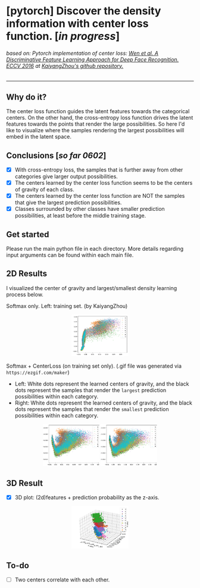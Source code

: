 # [pytorch] Discover the density information with center loss function. [*in progress*]
###### based on: Pytorch implementation of center loss: [Wen et al. A Discriminative Feature Learning Approach for Deep Face Recognition. ECCV 2016](https://ydwen.github.io/papers/WenECCV16.pdf) at [KaiyangZhou's github repository.](https://github.com/KaiyangZhou/pytorch-center-loss/)
---

## Why do it?
The center loss function guides the latent features towards the categorical centers. On the other hand, the cross-entropy loss function drives the latent features towards the points that render the large possibilities. So here I'd like to visualize where the samples rendering the largest possibilities will embed in the latent space.

## Conclusions [*so far 0602*]
+ [x] With cross-entropy loss, the samples that is further away from other categories give larger output possibilities.
+ [x] The centers learned by the center loss function seems to be the centers of gravity of each class.
+ [x] The centers learned by the center loss function are NOT the samples that give the largest prediction possibilities.
+ [x] Classes surrounded by other classes have smaller prediction possibilities, at least before the middle training stage.

## Get started
Please run the main python file in each directory. More details regarding input arguments can be found within each main file.

## 2D Results
I visualized the center of gravity and largest/smallest density learning process below.

Softmax only. Left: training set. (by KaiyangZhou)
<div align="center">
  <img src="train_DensityLoss_shown_densityMax_0602/softmax_train.gif" alt="train" width="30%">
</div>

Softmax + CenterLoss (on training set only). (.gif file was generated via `https://ezgif.com/maker`)
  + Left: White dots represent the learned centers of gravity, and the black dots represent the samples that render the `largest` prediction possibilities within each category.
  + Right: White dots represent the learned centers of gravity, and the black dots represent the samples that render the `smallest` prediction possibilities within each category.
<div align="center">
  <img src="train_DensityLoss_shown_densityMax_0602/centers_and_densityMax.gif" alt="train" width="30%">
  <img src="train_DensityLoss_shown_densityMin_0602/center_and_densityMin.gif" alt="train" width="30%">
</div>

## 3D Result
+ [x] 3D plot: (2d)features + prediction probability as the z-axis.
<div align="center">
  <img src="train_DensityLoss_3D_plot_0603/fea_and_probability_as_3d.gif" alt="train" width="30%">
</div>

## To-do
+ [ ] Two centers correlate with each other.
